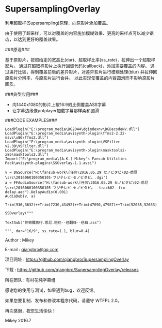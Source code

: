 # SupersamplingOverlay
利用超取样(Supersampling)原理，向原影片添加覆盖。

由于使用了超采样，可以对覆盖的内容施加模糊效果、更高的采样点可以减少锯齿，以达到更好的覆盖效果。

###原理###

基于原影片，按照给定的宽高比(dar)、超取样比率(ss_rate)，拉伸出一个超取样影片。
通过在超取样影片上执行回调代码(callback)，添加需要覆盖的内容。
通过进行比较，得到覆盖前后的差异影片，对差异影片进行模糊处理(blur) 并拉伸回原影片分辨率，与原影片进行合并。
以此实现使覆盖的内容圆滑而不影响原影片画质。


###典型应用###

* 向1440x1080的影片上按16:9的比例覆盖ASS字幕
* 让字幕边缘像potplayer加载字幕那样柔和圆滑

###CODE EXAMPLES###

    LoadPlugin("E:\program_media\DG2044\dgindexnv\DGDecodeNV.dll")
    LoadPlugin("E:\program_media\avisynth-plugin\ffms2-2.22-msvc\x86\ffms2.dll")
    LoadPlugin("E:\program_media\avisynth-plugin\VSFilter-v2.39\VSFilter.dll")
    LoadPlugin("E:\program_media\avisynth-plugin\masktools2-x86\masktools2.dll")
    Import("E:\program_media\[A.K.] Mikey's Fansub Utilities Pack\avisynth-plugins\SSOverlay-1.1.avsi")
    
    v = DGSource("H:\fansub-work\[任务\2016.05.29 セノビタビ\02-悉尼\src\2016060100350105-フジテレビ-セノビタビ。.dgi")
    a = FFAudioSource("H:\fansub-work\[任务\2016.05.29 セノビタビ\02-悉尼\src\2016060100350105-フジテレビ-セノビタビ。--track02--fix-delay.aac").DelayAudio(0.001)
    AudioDub(v, a)
    
    Trim(936,3632)++Trim(7230,43492)++Trim(47090,47987)++Trim(52035,52633)
    
    SSOverlay("""
    
    TextSub("伸懒腰旅行.悉尼.班花--已翻译--已轴.ass")
    
    """, dar="16/9", ss_rate=1.1, blur=0.4)
    

Author : Mikey

E-mail : qiangbro@qq.com

项目网址 : https://github.com/qiangbro/SupersamplingOverlay

下载 : https://github.com/qiangbro/SupersamplingOverlay/releases

所在团队 : 有村花纯字幕组  

感谢您的使用与测试，如果遇到bug，欢迎反馈。

如果您要复制、发布和修改本程序代码，请遵守 WTFPL 2.0。

再次感谢，祝您生活愉快！

Mikey
2016.7


